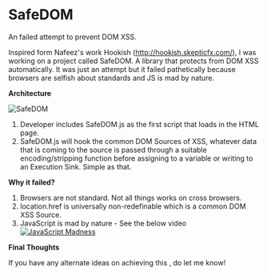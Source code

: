 # SafeDOM
An failed attempt to prevent DOM XSS.

Inspired form Nafeez's work Hookish (http://hookish.skepticfx.com/), I was working on a project called SafeDOM. A library that protects from DOM XSS automatically. It was just an attempt but it failed pathetically because browsers are selfish about standards and JS is mad by nature.

**Architecture**

![SafeDOM](https://cloud.githubusercontent.com/assets/4301109/7295253/8efd4686-e9d1-11e4-953d-d41cbd62e8c5.png)

1. Developer includes SafeDOM.js as the first script that loads in the HTML page.
2. SafeDOM.js will hook the common DOM Sources of XSS, whatever data that is coming to the source is passed through a suitable encoding/stripping function before assigning to a variable or writing to an Execution Sink. Simple as that. 

**Why it failed?**

1. Browsers are not standard. Not all things works on cross browsers.
2. location.href is universally non-redefinable which is a common DOM XSS Source.
3. JavaScript is mad by nature - See the below video
[![JavaScript Madness](https://cloud.githubusercontent.com/assets/4301109/7317300/edf391ec-ea9c-11e4-823e-7dbb399e7a33.png)](https://drive.google.com/file/d/0B_Ci-1YbMqshZDl3X0wyVGJNRTA/view?usp=sharing)

 
**Final Thoughts**

If you have any alternate ideas on achieving this , do let me know!

